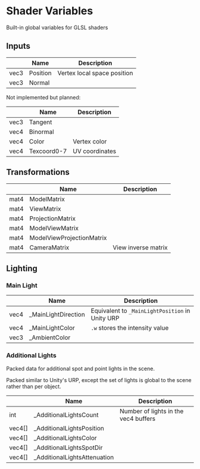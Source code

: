 # Shader Variables

Built-in global variables for GLSL shaders

## Inputs

||Name|Description
|---|---|---
|vec3|Position|Vertex local space position
|vec3|Normal|

Not implemented but planned:

||Name|Description
|---|---|---
|vec3|Tangent|
|vec4|Binormal|
|vec4|Color|Vertex color
|vec4|Texcoord0-7|UV coordinates

## Transformations

||Name|Description
|---|---|---
|mat4|ModelMatrix|
|mat4|ViewMatrix|
|mat4|ProjectionMatrix|
|mat4|ModelViewMatrix|
|mat4|ModelViewProjectionMatrix|
|mat4|CameraMatrix|View inverse matrix

## Lighting

### Main Light

||Name|Description
|---|---|---
|vec4|_MainLightDirection|Equivalent to `_MainLightPosition` in Unity URP
|vec4|_MainLightColor|`.w` stores the intensity value
|vec3|_AmbientColor|

### Additional Lights

Packed data for additional spot and point lights in the scene.

Packed similar to Unity's URP, except the set of lights is global to the scene rather than per object.

||Name|Description
|---|---|---
|int|_AdditionalLightsCount|Number of lights in the vec4 buffers
|vec4[]|_AdditionalLightsPosition|
|vec4[]|_AdditionalLightsColor|
|vec4[]|_AdditionalLightsSpotDir|
|vec4[]|_AdditionalLightsAttenuation|
